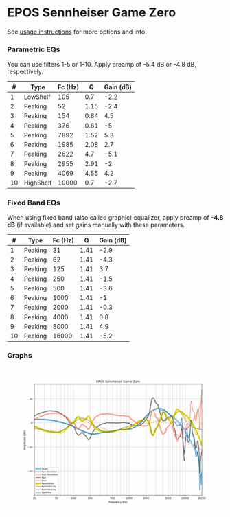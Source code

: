 # EPOS Sennheiser Game Zero
See [usage instructions](https://github.com/jaakkopasanen/AutoEq#usage) for more options and info.

### Parametric EQs
You can use filters 1-5 or 1-10. Apply preamp of -5.4 dB or -4.8 dB, respectively.

|   # | Type      |   Fc (Hz) |    Q |   Gain (dB) |
|-----|-----------|-----------|------|-------------|
|   1 | LowShelf  |       105 | 0.7  |        -2.2 |
|   2 | Peaking   |        52 | 1.15 |        -2.4 |
|   3 | Peaking   |       154 | 0.84 |         4.5 |
|   4 | Peaking   |       376 | 0.61 |        -5   |
|   5 | Peaking   |      7892 | 1.52 |         5.3 |
|   6 | Peaking   |      1985 | 2.08 |         2.7 |
|   7 | Peaking   |      2622 | 4.7  |        -5.1 |
|   8 | Peaking   |      2955 | 2.91 |        -2   |
|   9 | Peaking   |      4069 | 4.55 |         4.2 |
|  10 | HighShelf |     10000 | 0.7  |        -2.7 |

### Fixed Band EQs
When using fixed band (also called graphic) equalizer, apply preamp of **-4.8 dB** (if available) and set gains manually with these parameters.

|   # | Type    |   Fc (Hz) |    Q |   Gain (dB) |
|-----|---------|-----------|------|-------------|
|   1 | Peaking |        31 | 1.41 |        -2.9 |
|   2 | Peaking |        62 | 1.41 |        -4.3 |
|   3 | Peaking |       125 | 1.41 |         3.7 |
|   4 | Peaking |       250 | 1.41 |        -1.5 |
|   5 | Peaking |       500 | 1.41 |        -3.6 |
|   6 | Peaking |      1000 | 1.41 |        -1   |
|   7 | Peaking |      2000 | 1.41 |        -0.3 |
|   8 | Peaking |      4000 | 1.41 |         0.8 |
|   9 | Peaking |      8000 | 1.41 |         4.9 |
|  10 | Peaking |     16000 | 1.41 |        -5.2 |

### Graphs
![](./EPOS%20Sennheiser%20Game%20Zero.png)

